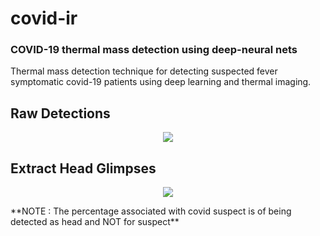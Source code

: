 # covid-ir
### COVID-19 thermal mass detection using deep-neural nets
Thermal mass detection technique for detecting suspected fever symptomatic covid-19 patients using deep learning and thermal imaging.
## Raw Detections
<p align='center'>
 <img src='https://github.com/Abhishek-krg/covid-ir/blob/main/images/neural_processing.png'>
</p>

## Extract Head Glimpses
<p align='center'>
 <img src='https://github.com/Abhishek-krg/covid-ir/blob/main/images/extract_glimpses.jpg'>
</p>
**NOTE : The percentage associated with covid suspect is of being detected as head and NOT for suspect**
 
